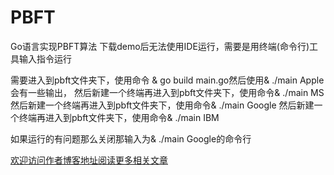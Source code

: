 # PBFT
Go语言实现PBFT算法
下载demo后无法使用IDE运行，需要是用终端(命令行)工具输入指令运行

需要进入到pbft文件夹下，使用命令 & go build main.go然后使用& ./main Apple会有一些输出，
然后新建一个终端再进入到pbft文件夹下，使用命令& ./main MS
然后新建一个终端再进入到pbft文件夹下，使用命令& ./main Google
然后新建一个终端再进入到pbft文件夹下，使用命令& ./main IBM

如果运行的有问题那么关闭那输入为& ./main Google的命令行

[欢迎访问作者博客地址阅读更多相关文章](http://www.wuecho.com)


